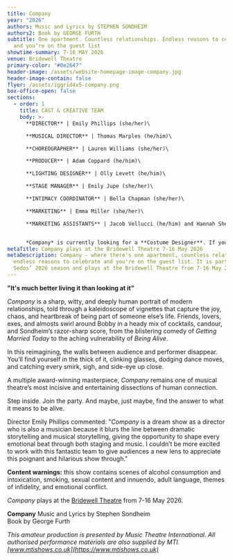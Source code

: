 ```yaml
---
title: Company
year: "2026"
authors: Music and Lyrics by STEPHEN SONDHEIM
authors2: Book by GEORGE FURTH
subtitle: One apartment. Countless relationships. Endless reasons to celebrate —
  and you’re on the guest list
showtime-summary: 7-16 MAY 2026
venue: Bridewell Theatre
primary-color: "#0e2647"
header-image: /assets/website-homepage-image-company.jpg
header-image-contain: false
flyer: /assets/iggrid4x5-company.png
box-office-open: false
sections:
  - order: 1
    title: CAST & CREATIVE TEAM
    body: >-
      **DIRECTOR** | Emily Phillips (she/her)\

      **MUSICAL DIRECTOR** | Thomas Marples (he/him)\

      **CHOREOGRAPHER** | Lauren Williams (she/her)\

      **PRODUCER** | Adam Coppard (he/him)\

      **LIGHTING DESIGNER** | Olly Levett (he/him)\

      **STAGE MANAGER** | Emily Jupe (she/her)\

      **INTIMACY COORDINATOR** | Bella Chapman (she/her)\

      **MARKETING** | Emma Miller (she/her)\

      **MARKETING ASSISTANTS** | Jacob Vellucci (he/him) and Hannah Sheppard (she/her)


      *Company* is currently looking for a **Costume Designer**. If you are interested, please email [production@sedos.co.uk](mailto:production@sedos.co.uk)
metaTitle: Company plays at the Bridewell Theatre 7-16 May 2026
metaDescription: Company - where there's one apartment, countless relationships,
  endless reasons to celebrate and you're on the guest list. It is part of
  Sedos’ 2026 season and plays at the Bridewell Theatre from 7-16 May 2026
---
```

**"It's much better living it than looking at it"**

*Company* is a sharp, witty, and deeply human portrait of modern relationships, told through a kaleidoscope of vignettes that capture the joy, chaos, and heartbreak of being part of someone else’s life. Friends, lovers, exes, and almosts swirl around Bobby in a heady mix of cocktails, candour, and Sondheim’s razor-sharp score, from the blistering comedy of *Getting Married Today* to the aching vulnerability of *Being Alive*.

In this reimagining, the walls between audience and performer disappear. You’ll find yourself in the thick of it, clinking glasses, dodging dance moves, and catching every smirk, sigh, and side-eye up close.

A multiple award-winning masterpiece, *Company* remains one of musical theatre’s most incisive and entertaining dissections of human connection.

Step inside. Join the party. And maybe, just maybe, find the answer to what it means to be alive.

Director Emily Phillips commented: "*Company* is a dream show as a director who is also a musician because it blurs the line between dramatic storytelling and musical storytelling, giving the opportunity to shape every emotional beat through both staging and music. I couldn’t be more excited to work with this fantastic team to give audiences a new lens to appreciate this poignant and hilarious show through."

**Content warnings:** this show contains scenes of alcohol consumption and intoxication, smoking, sexual content and innuendo, adult language, themes of infidelity, and emotional conflict.

*Company* plays at the [Bridewell Theatre](https://www.sedos.co.uk/venues/bridewell) from 7-16 May 2026.

**Company**
Music and Lyrics by Stephen Sondheim\
Book by George Furth

*This amateur production is presented by Music Theatre International. All authorised performance materials are also supplied by MTI. [www.mtishows.co.uk](https://www.mtishows.co.uk)*
